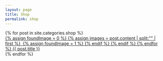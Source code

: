 ```yaml
---
layout: page
title: Shop
permalink: shop
---
```



<div class="grid">
{% for post in site.categories.shop %}
  <div class="gridBox">
	<a href="{{ post.url }}">
	{% assign foundImage = 0 %}
	{% assign images = post.content | split:"<img " %}
	{% for image in images %}
		{% if image contains 'src' %}
			{% if foundImage == 0 %}
				{% assign html = image | split:"/>" | first %}
				<img {{ html }} />
				{% assign foundImage = 1 %}
			{% endif %}
		{% endif %}
	{% endfor %}
	<span class="boxText">{{ post.title }}</span></a>
	</div>
{% endfor %}
</div>